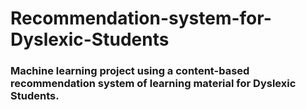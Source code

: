# Recommendation-system-for-Dyslexic-Students

### Machine learning project using a content-based recommendation system of learning material for Dyslexic Students.
